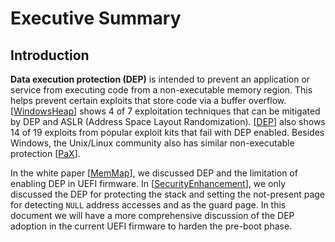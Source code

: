 <!--- @file

  Executive Summary.md for A Tour Beyond BIOS - Memory Protection in UEFI BIOS
  Copyright (c) 2017, Intel Corporation. All rights reserved.<BR>
  Redistribution and use in source (original document form) and 'compiled'
  forms (converted to PDF, epub, HTML and other formats) with or without
  modification, are permitted provided that the following conditions are met:
  1) Redistributions of source code (original document form) must retain the
     above copyright notice, this list of conditions and the following
     disclaimer as the first lines of this file unmodified.
  2) Redistributions in compiled form (transformed to other DTDs, converted to
     PDF, epub, HTML and other formats) must reproduce the above copyright
     notice, this list of conditions and the following disclaimer in the
     documentation and/or other materials provided with the distribution.
  THIS DOCUMENTATION IS PROVIDED BY TIANOCORE PROJECT "AS IS" AND ANY EXPRESS OR
  IMPLIED WARRANTIES, INCLUDING, BUT NOT LIMITED TO, THE IMPLIED WARRANTIES OF
  MERCHANTABILITY AND FITNESS FOR A PARTICULAR PURPOSE ARE DISCLAIMED. IN NO
  EVENT SHALL TIANOCORE PROJECT  BE LIABLE FOR ANY DIRECT, INDIRECT, INCIDENTAL,
  SPECIAL, EXEMPLARY, OR CONSEQUENTIAL DAMAGES (INCLUDING, BUT NOT LIMITED TO,
  PROCUREMENT OF SUBSTITUTE GOODS OR SERVICES; LOSS OF USE, DATA, OR PROFITS;
  OR BUSINESS INTERRUPTION) HOWEVER CAUSED AND ON ANY THEORY OF LIABILITY,
  WHETHER IN CONTRACT, STRICT LIABILITY, OR TORT (INCLUDING NEGLIGENCE OR
  OTHERWISE) ARISING IN ANY WAY OUT OF THE USE OF THIS DOCUMENTATION, EVEN IF
  ADVISED OF THE POSSIBILITY OF SUCH DAMAGE.

-->
# Executive Summary
## Introduction
**Data execution protection (DEP)** is intended to prevent an application or service from executing code from a non-executable memory region. This helps prevent certain exploits that store code via a buffer overflow. [[WindowsHeap][1]] shows 4 of 7 exploitation techniques that can be mitigated by DEP and ASLR (Address Space Layout Randomization). [[DEP][2]] also shows 14 of 19 exploits from popular exploit kits that fail with DEP enabled. Besides Windows, the Unix/Linux community also has similar non-executable protection [[PaX][3]].

In the white paper [[MemMap][4]], we discussed DEP and the limitation of enabling DEP in UEFI firmware. In [[SecurityEnhancement][5]], we only discussed the DEP for protecting the stack and setting the not-present page for detecting ```NULL``` address accesses and as the guard page. In this document we will have a more comprehensive discussion of the DEP adoption in the current UEFI firmware to harden the pre-boot phase.



[1]: https://blogs.technet.microsoft.com/srd/2009/08/04/preventing-the-exploitation-of-user-mode-heap-corruption-vulnerabilities/ "WindowsHeap"

[2]: http://media.blackhat.com/bh-us-12/Briefings/M_Miller/BH_US_12_Miller_Exploit_Mitigation_Slides.pdf "DEP"

[3]: https://pax.grsecurity.net/ "Pax"

[4]: https://github.com/tianocore-docs/Docs/raw/master/White_Papers/A_Tour_Beyond_BIOS_Memory_Map_And_Practices_in_UEFI_BIOS_V2.pdf "MemMap"

[5]: https://github.com/tianocore-docs/Docs/raw/master/White_Papers/A_Tour_Beyond_BIOS_Securiy_Enhancement_to_Mitigate_Buffer_Overflow_in_UEFI.pdf "SecurityEnhancement"

